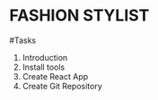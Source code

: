 # FASHION STYLIST

#Tasks

1. Introduction
2. Install tools
3. Create React App
4. Create Git Repository
